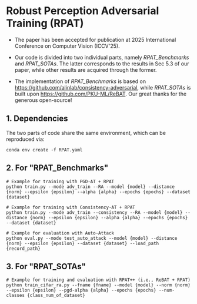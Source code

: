 # Robust Perception Adversarial Training (RPAT)

- The paper has been accepted for publication at 2025 International Conference on Computer Vision (ICCV'25).

- Our code is divided into two individual parts, namely *RPAT_Benchmarks* and *RPAT_SOTAs*. The latter corresponds to the results in Sec 5.3 of our paper, while other results are acquired through the former.

- The implementation of *RPAT_Benchmarks* is based on https://github.com/alinlab/consistency-adversarial, while *RPAT_SOTAs* is built upon https://github.com/PKU-ML/ReBAT. Our great thanks for the generous open-source!


## 1. Dependencies

The two parts of code share the same environment, which can be reproduced via:

```
conda env create -f RPAT.yaml
```

## 2. For "RPAT_Benchmarks"

```
# Example for training with PGD-AT + RPAT
python train.py --mode adv_train --RA --model {model} --distance {norm} --epsilon {epsilon} --alpha {alpha} --epochs {epochs} --dataset {dataset}

# Example for training with Consistency-AT + RPAT
python train.py --mode adv_train --consistency --RA --model {model} --distance {norm} --epsilon {epsilon} --alpha {alpha} --epochs {epochs} --dataset {dataset}

# Example for evaluation with Auto-Attack
python eval.py --mode test_auto_attack --model {model} --distance {norm} --epsilon {epsilon} --dataset {dataset} --load_path {record_path}
```

## 3. For "RPAT_SOTAs"

```
# Example for training and evaluation with RPAT++ (i.e., ReBAT + RPAT)
python train_cifar_ra.py --fname {fname} --model {model} --norm {norm} --epsilon {epsilon} --pgd-alpha {alpha} --epochs {epochs} --num-classes {class_num_of_dataset}
```

